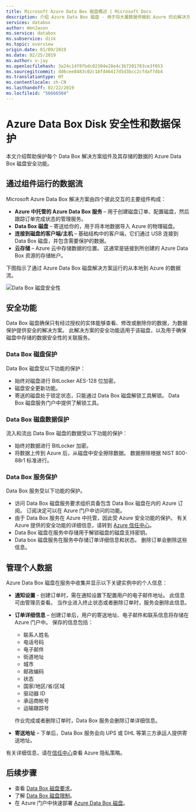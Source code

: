 ```yaml
---
title: Microsoft Azure Data Box 磁盘概述 | Microsoft Docs
description: 介绍 Azure Data Box 磁盘 - 用于将大量数据传输到 Azure 的云解决方案
services: databox
author: WenJason
ms.service: databox
ms.subservice: disk
ms.topic: overview
origin.date: 01/09/2019
ms.date: 02/25/2019
ms.author: v-jay
ms.openlocfilehash: 3a24c14f8fbdc02304e20e4c3b7201783ce3f053
ms.sourcegitcommit: dd6cee8483c02c18fd46417d5d3bcc2cfdaf7db4
ms.translationtype: HT
ms.contentlocale: zh-CN
ms.lasthandoff: 02/22/2019
ms.locfileid: "56666504"
---
```

# <a name="azure-data-box-disk-security-and-data-protection"></a>Azure Data Box Disk 安全性和数据保护

本文介绍帮助保护每个 Data Box 解决方案组件及其存储的数据的 Azure Data Box 磁盘安全功能。 

## <a name="data-flow-through-components"></a>通过组件运行的数据流

Microsoft Azure Data Box 解决方案由四个彼此交互的主要组件构成：

- **Azure 中托管的 Azure Data Box 服务** – 用于创建磁盘订单、配置磁盘，然后跟踪订单完成状态的管理服务。
- **Data Box 磁盘** – 寄送给你的，用于将本地数据导入 Azure 的物理磁盘。 
- **连接到磁盘的客户端/主机** – 基础结构中的客户端，它们通过 USB 连接到 Data Box 磁盘，并包含需要保护的数据。
- **云存储** – Azure 云中存储数据的位置。 这通常是链接到所创建的 Azure Data Box 资源的存储帐户。

下图指示了通过 Azure Data Box 磁盘解决方案运行的从本地到 Azure 的数据流。

![Data Box 磁盘安全性](media/data-box-disk-security/data-box-disk-security-1.png)

## <a name="security-features"></a>安全功能

Data Box 磁盘确保只有经过授权的实体能够查看、修改或删除你的数据，为数据保护提供安全的解决方案。 此解决方案的安全功能适用于该磁盘，以及用于确保磁盘中存储的数据安全性的关联服务。 

### <a name="data-box-disk-protection"></a>Data Box 磁盘保护

Data Box 磁盘受以下功能的保护：

- 始终对磁盘进行 BitLocker AES-128 位加密。
- 磁盘安全更新功能。
- 寄送的磁盘处于锁定状态，只能通过 Data Box 磁盘解锁工具解锁。 Data Box 磁盘服务门户中提供了解锁工具。

### <a name="data-box-disk-data-protection"></a>Data Box 磁盘数据保护

流入和流出 Data Box 磁盘的数据受以下功能的保护：

- 始终对数据进行 BitLocker 加密。 
- 将数据上传到 Azure 后，从磁盘中安全擦除数据。 数据擦除根据 NIST 800-88r1 标准进行。

### <a name="data-box-service-protection"></a>Data Box 服务保护

Data Box 服务受以下功能的保护。

- 访问 Data Box 磁盘服务要求组织具备包含 Data Box 磁盘在内的 Azure 订阅。 订阅决定可以在 Azure 门户中访问的功能。
- 由于 Data Box 服务在 Azure 中托管，因此受 Azure 安全功能的保护。 有关 Azure 提供的安全功能的详细信息，请转到 [Azure 信任中心](https://www.trustcenter.cn/)。 
- Data Box 磁盘在服务中存储用于解锁磁盘的磁盘支持密钥。 
- Data box 磁盘服务在服务中存储订单详细信息和状态。 删除订单会删除这些信息。 


## <a name="managing-personal-data"></a>管理个人数据

Azure Data Box 磁盘在服务中收集并显示以下关键实例中的个人信息：

- **通知设置** - 创建订单时，需在通知设置下配置用户的电子邮件地址。 此信息可由管理员查看。 当作业进入终止状态或者删除订单时，服务会删除此信息。

- **订单详细信息** – 创建订单后，用户的寄送地址、电子邮件和联系信息将存储在 Azure 门户中。 保存的信息包括：

    - 联系人姓名
    - 电话号码
    - 电子邮件
    - 街道地址
    - 城市
    - 邮政编码
    - 状态
    - 国家/地区/省/区域
    - 驱动器 ID
    - 承运商帐号
    - 运输跟踪号

    作业完成或者删除订单时，Data Box 服务会删除订单详细信息。

- **寄送地址** – 下单后，Data Box 服务会向 UPS 或 DHL 等第三方承运人提供寄送地址。 

有关详细信息，请在[信任中心](https://www.trustcenter.cn/)查看 Azure 隐私策略。


## <a name="next-steps"></a>后续步骤

- 查看 [Data Box 磁盘要求](data-box-disk-system-requirements.md)。
- 了解 [Data Box 磁盘限制](data-box-disk-limits.md)。
- 在 Azure 门户中快速部署 [Azure Data Box 磁盘](data-box-disk-quickstart-portal.md)。

